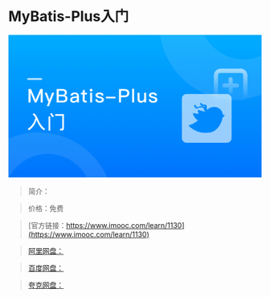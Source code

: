 # MyBatis-Plus入门

![img](../../assets/5fe4430a0001005005400304.jpg)

> 简介：

> 价格：免费

> [官方链接：https://www.imooc.com/learn/1130](https://www.imooc.com/learn/1130)

> [阿里网盘：]()

> [百度网盘：]()

> [夸克网盘：]()
